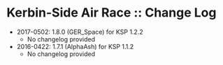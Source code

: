 # Kerbin-Side Air Race :: Change Log

* 2017-0502: 1.8.0 (GER_Space) for KSP 1.2.2
	+ No changelog provided
* 2016-0422: 1.7.1 (AlphaAsh) for KSP 1.1.2
	+ No changelog provided

